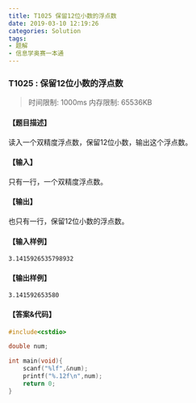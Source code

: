 ```yaml
---
title: T1025 保留12位小数的浮点数
date: 2019-03-10 12:19:26
categories: Solution
tags:
- 题解
- 信息学奥赛一本通
---
```


### T1025 : 保留12位小数的浮点数

> 时间限制: $1000 \text{ms}$ 内存限制: $65536 \text{KB}$

<!-- more -->

#### 【题目描述】

读入一个双精度浮点数，保留$12$位小数，输出这个浮点数。

#### 【输入】

只有一行，一个双精度浮点数。

#### 【输出】

也只有一行，保留$12$位小数的浮点数。

#### 【输入样例】

```
3.1415926535798932
```

#### 【输出样例】

```
3.141592653580
```

#### 【答案&代码】

```cpp
#include<cstdio>

double num;

int main(void){
    scanf("%lf",&num);
    printf("%.12f\n",num);
    return 0;
}
```
